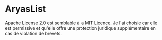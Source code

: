 # AryasList

Apache License 2.0 est semblable à la MIT Licence. Je l'ai choisie car elle est permissive et qu'elle offre une protection juridique supplémentaire en cas de violation de brevets.
